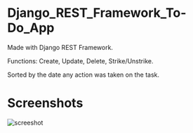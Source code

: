 # Django_REST_Framework_To-Do_App

Made with Django REST Framework.

Functions:
Create, Update, Delete, Strike/Unstrike. 

Sorted by the date any action was taken on the task.

# Screenshots
![screeshot](https://github.com/ghughuni/Django_REST_Framework_To-Do_App/assets/122463688/5cf60172-58b9-41b8-b228-57d3a812f2a1)
